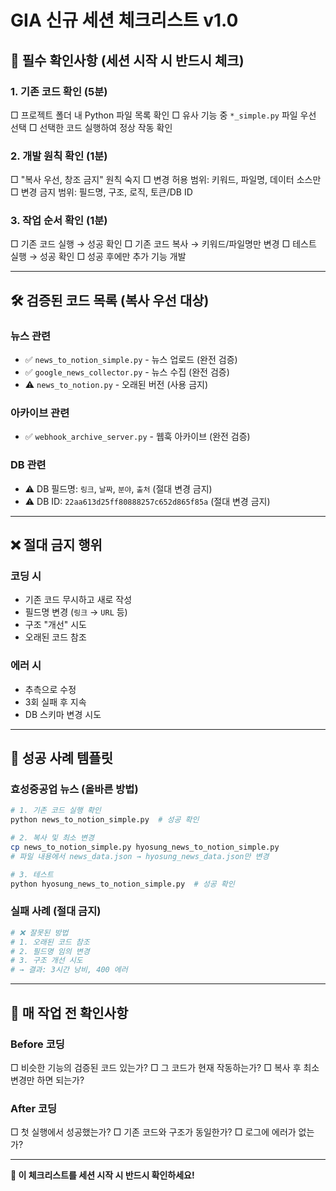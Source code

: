 # GIA 신규 세션 체크리스트 v1.0

## 🚨 **필수 확인사항 (세션 시작 시 반드시 체크)**

### **1. 기존 코드 확인 (5분)**
□ 프로젝트 폴더 내 Python 파일 목록 확인
□ 유사 기능 중 `*_simple.py` 파일 우선 선택
□ 선택한 코드 실행하여 정상 작동 확인

### **2. 개발 원칙 확인 (1분)**
□ "복사 우선, 창조 금지" 원칙 숙지
□ 변경 허용 범위: 키워드, 파일명, 데이터 소스만
□ 변경 금지 범위: 필드명, 구조, 로직, 토큰/DB ID

### **3. 작업 순서 확인 (1분)**
□ 기존 코드 실행 → 성공 확인
□ 기존 코드 복사 → 키워드/파일명만 변경
□ 테스트 실행 → 성공 확인
□ 성공 후에만 추가 기능 개발

---

## 🛠️ **검증된 코드 목록 (복사 우선 대상)**

### **뉴스 관련**
- ✅ `news_to_notion_simple.py` - 뉴스 업로드 (완전 검증)
- ✅ `google_news_collector.py` - 뉴스 수집 (완전 검증)
- ⚠️ `news_to_notion.py` - 오래된 버전 (사용 금지)

### **아카이브 관련**
- ✅ `webhook_archive_server.py` - 웹훅 아카이브 (완전 검증)

### **DB 관련**
- ⚠️ DB 필드명: `링크`, `날짜`, `분야`, `출처` (절대 변경 금지)
- ⚠️ DB ID: `22aa613d25ff80888257c652d865f85a` (절대 변경 금지)

---

## ❌ **절대 금지 행위**

### **코딩 시**
- 기존 코드 무시하고 새로 작성
- 필드명 변경 (`링크` → `URL` 등)
- 구조 "개선" 시도
- 오래된 코드 참조

### **에러 시**
- 추측으로 수정
- 3회 실패 후 지속
- DB 스키마 변경 시도

---

## 🎯 **성공 사례 템플릿**

### **효성중공업 뉴스 (올바른 방법)**
```bash
# 1. 기존 코드 실행 확인
python news_to_notion_simple.py  # 성공 확인

# 2. 복사 및 최소 변경
cp news_to_notion_simple.py hyosung_news_to_notion_simple.py
# 파일 내용에서 news_data.json → hyosung_news_data.json만 변경

# 3. 테스트
python hyosung_news_to_notion_simple.py  # 성공 확인
```

### **실패 사례 (절대 금지)**
```bash
# ❌ 잘못된 방법
# 1. 오래된 코드 참조
# 2. 필드명 임의 변경
# 3. 구조 개선 시도
# → 결과: 3시간 낭비, 400 에러
```

---

## 🔄 **매 작업 전 확인사항**

### **Before 코딩**
□ 비슷한 기능의 검증된 코드 있는가?
□ 그 코드가 현재 작동하는가?
□ 복사 후 최소 변경만 하면 되는가?

### **After 코딩**
□ 첫 실행에서 성공했는가?
□ 기존 코드와 구조가 동일한가?
□ 로그에 에러가 없는가?

---

**📌 이 체크리스트를 세션 시작 시 반드시 확인하세요!** 